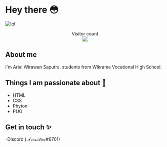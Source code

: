 # Hey there :flushed: 

<img src="https://i.pinimg.com/originals/73/1f/c8/731fc87cdb86812c901b1600c69d101b.jpg" alt="lol">

<p align="center"> 
  Visitor count<br>
  <img src="https://komarev.com/ghpvc/?username=your-github-TressSaxx&color=green" />
</p>

## About me

I'm Ariel Wirawan Saputra, students from Wikrama Vocational High School.

## Things I am passionate about :revolving_hearts:

- HTML
- CSS
- Phyton
- PUG

## Get in touch :sparkles: 

-Discord ( 𝒯𝓇𝑒𝓈𝓈𝒮𝒶𝓍#6701)
